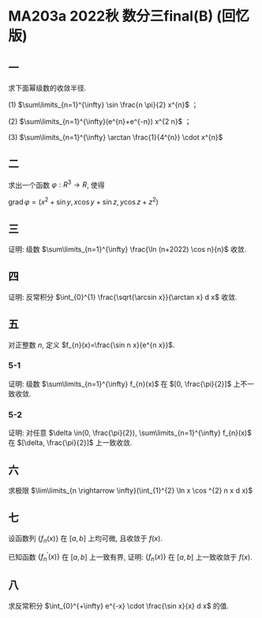 # MA203a 2022秋 数分三final(B) (回忆版)

## 一

求下面幂级数的收敛半径.

(1) $\sum\limits_{n=1}^{\infty} \sin \frac{n \pi}{2} x^{n}$ ；

(2) $\sum\limits_{n=1}^{\infty}(e^{n}+e^{-n}) x^{2 n}$ ；

(3) $\sum\limits_{n=1}^{\infty} \arctan \frac{1}{4^{n}} \cdot x^{n}$

## 二

求出一个函数 $\varphi: R^{3} \rightarrow R$, 使得

$\operatorname{grad} \varphi=(x^{2}+\sin y, x \cos y+\sin z, y \cos z+z^{2})$

## 三

证明: 级数 $\sum\limits_{n=1}^{\infty} \frac{\ln (n+2022) \cos n}{n}$ 收敛.

## 四

证明: 反常积分 $\int_{0}^{1} \frac{\sqrt{\arcsin x}}{\arctan x} d x$ 收敛.

## 五

对正整数 $n$, 定义 $f_{n}(x)=\frac{\sin n x}{e^{n x}}$.

### 5-1

证明: 级数 $\sum\limits_{n=1}^{\infty} f_{n}(x)$ 在 $[0, \frac{\pi}{2}]$ 上不一致收敛.

### 5-2

证明: 对任意 $\delta \in(0, \frac{\pi}{2}), \sum\limits_{n=1}^{\infty} f_{n}(x)$ 在 $[\delta, \frac{\pi}{2}]$ 上一致收敛.

## 六

求极限 $\lim\limits_{n \rightarrow \infty}(\int_{1}^{2} \ln x \cos ^{2} n x d x)$

## 七

设函数列 $\{f_{n}(x)\}$ 在 $[a, b]$ 上均可微, 且收敛于 $f(x)$.

已知函数 $\{f_{n}^{\prime}(x)\}$ 在 $[a, b]$ 上一致有界, 证明: $\{f_{n}(x)\}$ 在 $[a, b]$ 上一致收敛于 $f(x)$.

## 八

求反常积分 $\int_{0}^{+\infty} e^{-x} \cdot \frac{\sin x}{x} d x$ 的值.
